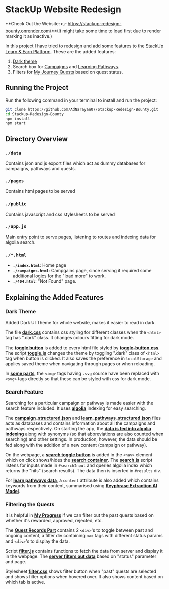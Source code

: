 # StackUp Website Redesign

**Check Out the Website: 👉 https://stackup-redesign-bounty.onrender.com/**(It might take some time to load first due to render marking it as inactive.)

In this project I have tried to redesign and add some features to the [StackUp Learn & Earn Platform](http://earn.stackup.dev/).
These are the added features:
1.  [Dark theme](https://stackup-redesign-bounty.onrender.com/)
2.  Search box for [Campaigns](https://stackup-redesign-bounty.onrender.com/campaigns) and [Learning Pathways](https://stackup-redesign-bounty.onrender.com/learn/pathways).
3.  Filters for [My Journey Quests](https://stackup-redesign-bounty.onrender.com/my/journeys/quests) based on quest status.

## Running the Project
Run the following command in your terminal to install and run the project:
```bash
git clone https://github.com/AdNarayan07/Stackup-Redesign-Bounty.git
cd Stackup-Redesign-Bounty
npm install
npm start
```

## Directory Overview

### `./data`
Contains json and js export files which act as dummy databases for campaigns, pathways and quests.


### `./pages`
Contains html pages to be served

### `./public`
Contains javascript and css stylesheets to be served

### `./app.js`
Main entry point to serve pages, listening to routes and indexing data for algolia search.

### `./*.html`
*   **`./index.html`**: Home page
*   **`./campaigns.html`**: Campgains page, since serving it required some additional logics for the "load more" to work.
*   **`./404.html`**: "Not Found" page.

## Explaining the Added Features

### Dark Theme
Added Dark UI Theme for whole website, makes it easier to read in dark.

The file **[dark.css](/public/styles/dark.css)** contains css styling for different classes when the `<html>` tag has ".dark" class. It changes colours fitting for dark mode.

The **[toggle button](/index.html#L311-L327)** is added to every html file styled by **[toggle-button.css](/public/styles/toggle-button.css)**. The script **[toggle.js](public/javascript/toggle.js)** changes the theme by toggling ".dark" class of `<html>` tag when button is clicked. It also saves the preference in `localStorage` and applies saved theme when navigating through pages or when reloading.

In **[some parts](/index.html#L391-L395)**, the `<img>` tags having `.svg` source have been replaced with `<svg>` tags directly so that these can be styled with css for dark mode.

### Search Feature
Searching for a particular campaign or pathway is made easier with the search feature included. It uses **[algolia](https://www.algolia.com/)** indexing for easy searching.

The **[campaign_structured.json](/data/campaigns_structured.json)** and **[learn_pathways_structured.json](/data/learn_pathways_structured.json)** files acts as databases and contains information about all the campaigns and pathways respectively. On starting the app, the **[data is fed into algolia indexing](/app.js#L101-L145)** along with synonyms (so that abbreviations are also counted when searching) and other settings. In production, however, the data should be fed along with the addition of a new content (campaign or pathway).

On the webpage, a **[search toggle button](/campaigns.html#L575-L586)** is added in the `<nav>` element which on click shows/hides the **[search container](/campaigns.html#L672-L688)**.
The **[search.js](/public/javascript/search.js)** script listens for inputs made in `#searchInput` and queries algolia index which returns the "hits" (search results). The data then is inserted in `#results` div.

For **[learn pathways data](/data/learn_pathways_structured.json)**, a `content` attribute is also added which contains keywords from their content, summarised using **[Keyphrase Extraction AI Model](https://huggingface.co/ml6team/keyphrase-extraction-kbir-inspec)**.

### Filtering the Quests
It is helpful in **[My Progress](https://stackup-redesign-bounty.onrender.com/my/journeys/quests)** if we can filter out the past quests based on whether it's rewarded, approved, rejected, etc.

The **[Quest Records Part](/pages/my/journey/quests.html#L528-L571)** contains 2 `<div>`'s to toggle between past and ongoing content, a filter div containing `<a>` tags with different status params and `<div>`'s to display the data.

Script **[filter.js](/public/javascript/filter.js)** contains functions to fetch the data from server and display it in the webpage. The **[server filters out data](/app.js#L48-L74)** based on "status" parameter and page.

Stylesheet **[filter.css](/public/styles/filter.css)** shows filter button when "past" quests are selected and shows filter options when hovered over. It also shows content based on which tab is active.